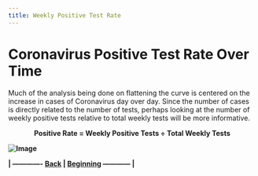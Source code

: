 ```yaml
---
title: Weekly Positive Test Rate
---
```

# Coronavirus Positive Test Rate Over Time

Much of the analysis being done on flattening the curve is centered on the increase in cases of Coronavirus day over day. Since the  number of cases is directly related to the number of tests, perhaps looking at the number of weekly positive tests relative to total weekly tests will be more informative.  

<p align="center"><strong>Positive Rate = Weekly Positive Tests &divide; Total Weekly Tests<strong/></p>
 

![Image](https://acarmichael20.github.io/Canada-Covid-Testing/WeeklyHitRate.png)




<p>| ————-
<a href="https://acarmichael20.github.io/Canada-Covid-Testing/page3.html">Back</a> | <a href="https://acarmichael20.github.io/Canada-Covid-Testing/">Beginning</a>
———— |</p>
